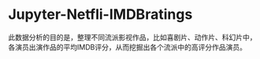 # Jupyter-Netfli-IMDBratings
此数据分析的目的是，整理不同流派影视作品，比如喜剧片、动作片、科幻片中，各演员出演作品的平均IMDB评分，从而挖掘出各个流派中的高评分作品演员。
